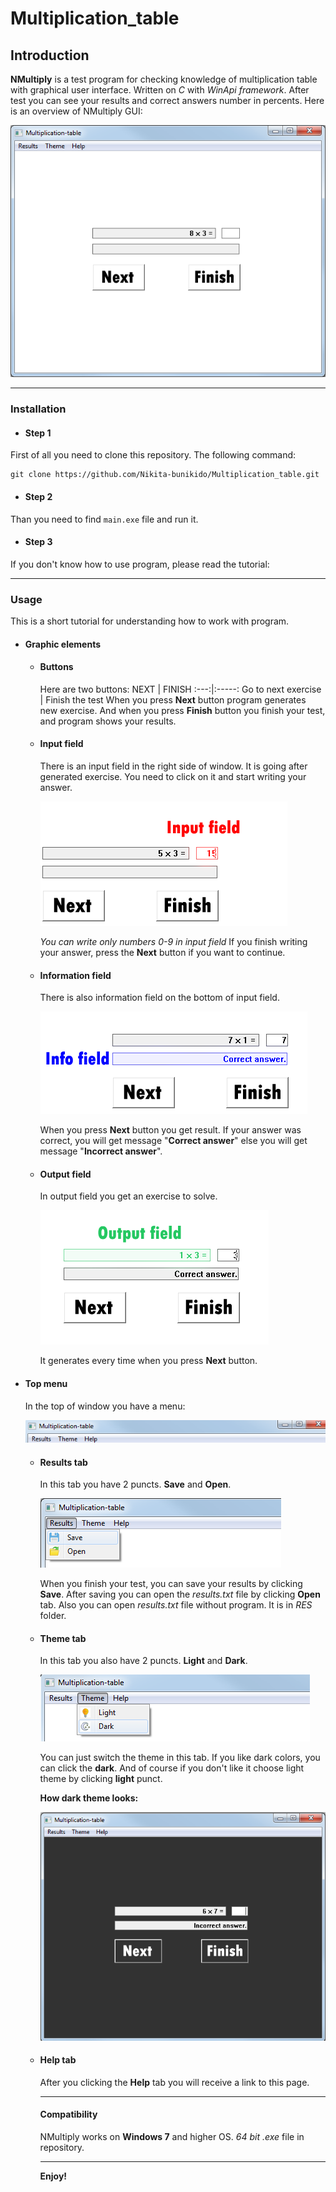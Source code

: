# Multiplication_table

## Introduction

**NMultiply** is a test program for checking knowledge of multiplication table with graphical user interface. 
Written on *C* with *WinApi framework*. After test you can see your results and correct answers number in percents.
Here is an overview of NMultiply GUI:

![Interface](IMG/examples/1.png "Optional title")

---

### Installation
- #### Step 1
First of all you need to clone this repository. The following command:

    git clone https://github.com/Nikita-bunikido/Multiplication_table.git

- #### Step 2
Than you need to find  ```main.exe```  file and run it.

- #### Step 3

If you don't know how to use program, please read the tutorial:

---

### Usage
This is a short tutorial for understanding how to work with program. 
- #### Graphic elements
  - #### Buttons
    Here are two buttons:
    NEXT | FINISH
    :---:|:-----:
    Go to next exercise | Finish the test
    When you press **Next** button program generates new exercise. And when you press **Finish** button you finish your test, and program shows your results.

  - #### Input field
    There is an input field in the right side of window. It is going after generated exercise. You need to click on it and start writing your answer.

    ![Example1](IMG/examples/2.png "Optional title")

    *You can write only numbers 0-9 in input field*
    If you finish writing your answer, press the **Next** button if you want to continue.
  - #### Information field
    There is also information field on the bottom of input field. 

    ![Example2](IMG/examples/3.png "Optional title")

    When you press **Next** button you get result. If your answer was correct, you will get message "**Correct answer**" else you will get message "**Incorrect answer**".
  - #### Output field
    In output field you get an exercise to solve.

    ![Example3](IMG/examples/4.png "Optional title")

    It generates every time when you press **Next** button.

- #### Top menu
    In the top of window you have a menu:

    ![Example4](IMG/examples/5.png "Optional title")

  - #### Results tab
    In this tab you have 2 puncts. **Save** and **Open**.

    ![Example5](IMG/examples/6.png "Optional title")

    When you finish your test, you can save your results by clicking **Save**. After saving you can open the *results.txt* file by clicking **Open** tab.
    Also you can open *results.txt* file without program. It is in *RES* folder.

  - #### Theme tab
    In this tab you also have 2 puncts. **Light** and **Dark**.

    ![Example6](IMG/examples/7.png "Optional title")

    You can just switch the theme in this tab. If you like dark colors, you can click the **dark**. And of course if you don't like it choose light theme by clicking **light** punct.

    **How dark theme looks:**

    ![Example7](IMG/examples/8.png "Optional title")

  - #### Help tab
    After you clicking the **Help** tab you will receive a link to this page.

    ---

    #### Compatibility
    NMultiply works on **Windows 7** and higher OS.
    *64 bit .exe* file in repository.

    ---
    
     

     **Enjoy!**